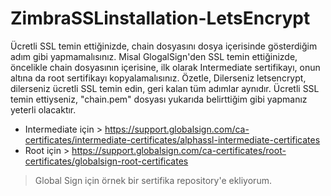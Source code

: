 # ZimbraSSLinstallation-LetsEncrypt

Ücretli SSL temin ettiğinizde, chain dosyasını dosya içerisinde gösterdiğim adım gibi yapmamalısınız.
Misal GlogalSign'den SSL temin ettiğinizde, öncelikle chain dosyasının içerisine, ilk olarak Intermediate sertifikayı, onun altına da root sertifikayı kopyalamalısınız.
Özetle, Dilerseniz letsencrypt, dilerseniz ücretli SSL temin edin, geri kalan tüm adımlar aynıdır. Ücretli SSL temin ettiyseniz, "chain.pem" dosyası yukarıda belirttiğim gibi yapmanız yeterli olacaktır.

- Intermediate için > https://support.globalsign.com/ca-certificates/intermediate-certificates/alphassl-intermediate-certificates
- Root için > https://support.globalsign.com/ca-certificates/root-certificates/globalsign-root-certificates

> Global Sign için örnek bir sertifika repository'e ekliyorum.
